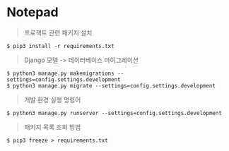 # Notepad

> 프로젝트 관련 패키지 설치
```
$ pip3 install -r requirements.txt
```

> Django 모델 -> 데이터베이스 마이그레이션
```
$ python3 manage.py makemigrations --settings=config.settings.development
$ python3 manage.py migrate --settings=config.settings.development
```

> 개발 환경 실행 명령어
```
$ python3 manage.py runserver --settings=config.settings.development
```

> 패키지 목록 조회 방법
```
$ pip3 freeze > requirements.txt
```